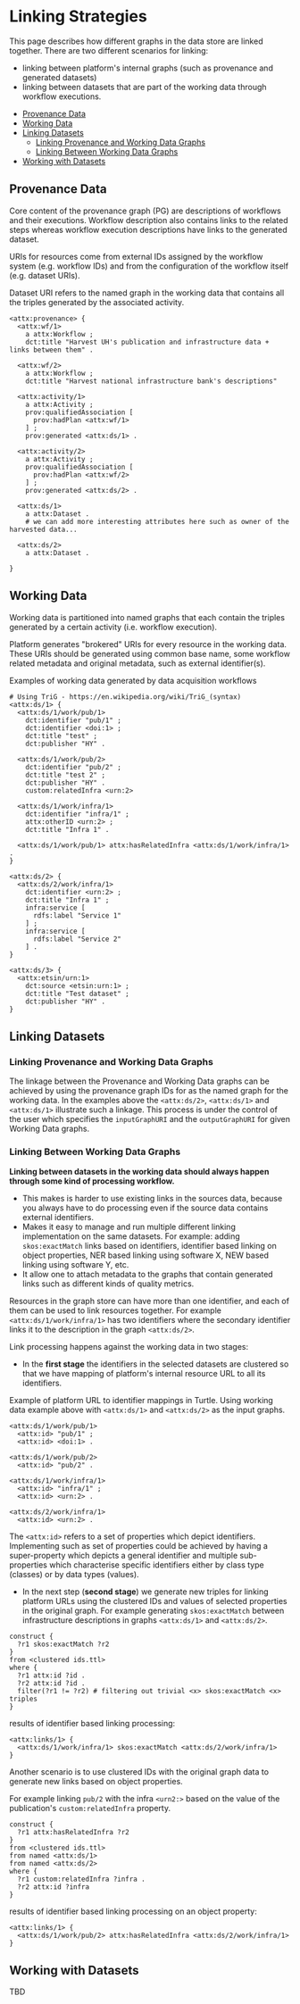 # Linking Strategies

This page describes how different graphs in the data store are linked together. There are two different scenarios for linking:
* linking between platform's internal graphs (such as provenance and generated datasets)
* linking between datasets that are part of the working data through workflow executions.

<!-- TOC START min:1 max:3 link:true update:true -->
  - [Provenance Data](#provenance-data)
  - [Working Data](#working-data)
  - [Linking Datasets](#linking-datasets)
    - [Linking Provenance and Working Data Graphs](#linking-provenance-and-working-data-graphs)
    - [Linking Between Working Data Graphs](#linking-between-working-data-graphs)
  - [Working with Datasets](#working-with-datasets)

<!-- TOC END -->

## Provenance Data

Core content of the provenance graph (PG) are descriptions of workflows and their executions. Workflow description also contains links to the related steps whereas workflow execution descriptions have links to the generated dataset.

URIs for resources come from external IDs assigned by the workflow system (e.g. workflow IDs) and from the configuration of the workflow itself (e.g. dataset URIs).

Dataset URI refers to the named graph in the working data that contains all the triples generated by the associated activity.

```turtle
<attx:provenance> {
  <attx:wf/1>
    a attx:Workflow ;
    dct:title "Harvest UH's publication and infrastructure data + links between them" .

  <attx:wf/2>
    a attx:Workflow ;
    dct:title "Harvest national infrastructure bank's descriptions"

  <attx:activity/1>
    a attx:Activity ;
    prov:qualifiedAssociation [
      prov:hadPlan <attx:wf/1>
    ] ;
    prov:generated <attx:ds/1> .

  <attx:activity/2>
    a attx:Activity ;
    prov:qualifiedAssociation [
      prov:hadPlan <attx:wf/2>
    ] ;
    prov:generated <attx:ds/2> .

  <attx:ds/1>
    a attx:Dataset .
    # we can add more interesting attributes here such as owner of the harvested data...

  <attx:ds/2>
    a attx:Dataset .

}
```

## Working Data

Working data is partitioned into named graphs that each contain the triples generated by a certain activity (i.e. workflow execution).  

Platform generates "brokered" URIs for every resource in the working data. These URIs should be generated using common base name, some workflow related metadata and original metadata, such as external identifier(s).

Examples of working data generated by data acquisition workflows
```turtle
# Using TriG - https://en.wikipedia.org/wiki/TriG_(syntax)
<attx:ds/1> {
  <attx:ds/1/work/pub/1>
    dct:identifier "pub/1" ;
    dct:identifier <doi:1> ;
    dct:title "test" ;
    dct:publisher "HY" .

  <attx:ds/1/work/pub/2>
    dct:identifier "pub/2" ;
    dct:title "test 2" ;
    dct:publisher "HY" .
    custom:relatedInfra <urn:2>

  <attx:ds/1/work/infra/1>
    dct:identifier "infra/1" ;
    attx:otherID <urn:2> ;
    dct:title "Infra 1" .

  <attx:ds/1/work/pub/1> attx:hasRelatedInfra <attx:ds/1/work/infra/1> .
}

<attx:ds/2> {
  <attx:ds/2/work/infra/1>
    dct:identifier <urn:2> ;
    dct:title "Infra 1" ;
    infra:service [
      rdfs:label "Service 1"
    ] ;
    infra:service [
      rdfs:label "Service 2"
    ] .
}

<attx:ds/3> {
  <attx:etsin/urn:1>
    dct:source <etsin:urn:1> ;
    dct:title "Test dataset" ;
    dct:publisher "HY" .
}

```

## Linking Datasets

### Linking Provenance and Working Data Graphs

The linkage between the Provenance and Working Data graphs can be achieved by using the provenance graph IDs for as the named graph for the working data. In the examples above the `<attx:ds/2>`, `<attx:ds/1>` and `<attx:ds/1>` illustrate such a linkage. This process is under the control of the user which specifies the `inputGraphURI` and the `outputGraphURI` for given Working Data graphs.

### Linking Between Working Data Graphs

**Linking between datasets in the working data should always happen through some kind of processing workflow.**

* This makes is harder to use existing links in the sources data, because you always have to do processing even if the source data contains external identifiers.
* Makes it easy to manage and run multiple different linking implementation on the same datasets. For example: adding `skos:exactMatch` links based on identifiers, identifier based linking on object properties, NER based linking using software X, NEW based linking using software Y, etc.
* It allow one to attach metadata to the graphs that contain generated links such as different kinds of quality metrics.

Resources in the graph store can have more than one identifier, and each of them can be used to link resources together. For example `<attx:ds/1/work/infra/1>` has two identifiers where the secondary identifier links it to the description in the graph `<attx:ds/2>`.

Link processing happens against the working data in two stages:

* In the **first stage** the identifiers in the selected datasets are clustered so that we have mapping of platform's internal resource URL to all its identifiers.

Example of platform URL to identifier mappings in Turtle. Using working data example above with `<attx:ds/1>` and `<attx:ds/2>` as the input graphs.
```turtle
<attx:ds/1/work/pub/1>
  <attx:id> "pub/1" ;
  <attx:id> <doi:1> .

<attx:ds/1/work/pub/2>
  <attx:id> "pub/2" .

<attx:ds/1/work/infra/1>
  <attx:id> "infra/1" ;
  <attx:id> <urn:2> .

<attx:ds/2/work/infra/1>
  <attx:id> <urn:2> .

```

The `<attx:id>` refers to a set of properties which depict identifiers. Implementing such as set of properties could be achieved by having a super-property which depicts a general identifier and multiple sub-properties which characterise specific identifiers either by class type (classes) or by data types (values).

* In the next step (**second stage**) we generate new triples for linking platform URLs using the clustered IDs and values of selected properties in the original graph. For example generating `skos:exactMatch` between infrastructure descriptions in graphs `<attx:ds/1>` and `<attx:ds/2>`.

```sparql
construct {
  ?r1 skos:exactMatch ?r2
}
from <clustered ids.ttl>
where {
  ?r1 attx:id ?id .
  ?r2 attx:id ?id .
  filter(?r1 != ?r2) # filtering out trivial <x> skos:exactMatch <x> triples
}
```

results of identifier based linking processing:
```turtle
<attx:links/1> {
  <attx:ds/1/work/infra/1> skos:exactMatch <attx:ds/2/work/infra/1>
}
```

Another scenario is to use clustered IDs with the original graph data to generate new links based on object properties.

For example linking `pub/2` with the infra `<urn2:>` based on the value of the publication's `custom:relatedInfra` property.

```sparql
construct {
  ?r1 attx:hasRelatedInfra ?r2
}
from <clustered ids.ttl>
from named <attx:ds/1>
from named <attx:ds/2>
where {
  ?r1 custom:relatedInfra ?infra .
  ?r2 attx:id ?infra
}
```

results of identifier based linking processing on an object property:
```turtle
<attx:links/1> {
  <attx:ds/1/work/pub/2> attx:hasRelatedInfra <attx:ds/2/work/infra/1>
}
```

## Working with Datasets

TBD
